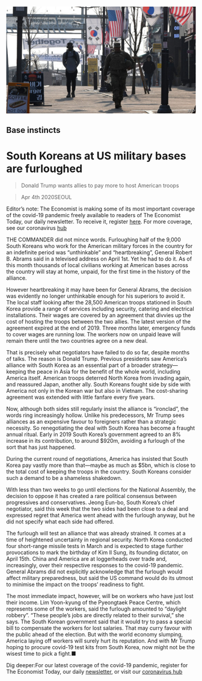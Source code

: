 ![](./images/20200404_ASP504.jpg)

## Base instincts

# South Koreans at US military bases are furloughed

> Donald Trump wants allies to pay more to host American troops

> Apr 4th 2020SEOUL

Editor’s note: The Economist is making some of its most important coverage of the covid-19 pandemic freely available to readers of The Economist Today, our daily newsletter. To receive it, register [here](https://www.economist.com//newslettersignup). For more coverage, see our coronavirus [hub](https://www.economist.com//coronavirus)

THE COMMANDER did not mince words. Furloughing half of the 9,000 South Koreans who work for the American military forces in the country for an indefinite period was “unthinkable” and “heartbreaking”, General Robert B. Abrams said in a televised address on April 1st. Yet he had to do it. As of this month thousands of local civilians working at American bases across the country will stay at home, unpaid, for the first time in the history of the alliance.

However heartbreaking it may have been for General Abrams, the decision was evidently no longer unthinkable enough for his superiors to avoid it. The local staff looking after the 28,500 American troops stationed in South Korea provide a range of services including security, catering and electrical installations. Their wages are covered by an agreement that divvies up the cost of hosting the troops between the two allies. The latest version of the agreement expired at the end of 2019. Three months later, emergency funds to cover wages are running low. The workers now on unpaid leave will remain there until the two countries agree on a new deal.

That is precisely what negotiators have failed to do so far, despite months of talks. The reason is Donald Trump. Previous presidents saw America’s alliance with South Korea as an essential part of a broader strategy—keeping the peace in Asia for the benefit of the whole world, including America itself. American troops deterred North Korea from invading again, and reassured Japan, another ally. South Koreans fought side by side with America not only in the Korean war but also in Vietnam. The cost-sharing agreement was extended with little fanfare every five years.

Now, although both sides still regularly insist the alliance is “ironclad”, the words ring increasingly hollow. Unlike his predecessors, Mr Trump sees alliances as an expensive favour to foreigners rather than a strategic necessity. So renegotiating the deal with South Korea has become a fraught annual ritual. Early in 2019 South Korea’s government agreed to an 8% increase in its contribution, to around $920m, avoiding a furlough of the sort that has just happened.

During the current round of negotiations, America has insisted that South Korea pay vastly more than that—maybe as much as $5bn, which is close to the total cost of keeping the troops in the country. South Koreans consider such a demand to be a shameless shakedown.

With less than two weeks to go until elections for the National Assembly, the decision to oppose it has created a rare political consensus between progressives and conservatives. Jeong Eun-bo, South Korea’s chief negotiator, said this week that the two sides had been close to a deal and expressed regret that America went ahead with the furlough anyway, but he did not specify what each side had offered.

The furlough will test an alliance that was already strained. It comes at a time of heightened uncertainty in regional security. North Korea conducted four short-range missile tests in March and is expected to stage further provocations to mark the birthday of Kim Il Sung, its founding dictator, on April 15th. China and America are at loggerheads over trade and, increasingly, over their respective responses to the covid-19 pandemic. General Abrams did not explicitly acknowledge that the furlough would affect military preparedness, but said the US command would do its utmost to minimise the impact on the troops’ readiness to fight.

The most immediate impact, however, will be on workers who have just lost their income. Lim Yoon-kyung of the Pyeongtaek Peace Centre, which represents some of the workers, said the furlough amounted to “daylight robbery”. “These people’s jobs are directly related to their survival,” she says. The South Korean government said that it would try to pass a special bill to compensate the workers for lost salaries. That may curry favour with the public ahead of the election. But with the world economy slumping, America laying off workers will surely hurt its reputation. And with Mr Trump hoping to procure covid-19 test kits from South Korea, now might not be the wisest time to pick a fight.■

Dig deeper:For our latest coverage of the covid-19 pandemic, register for The Economist Today, our daily [newsletter](https://www.economist.com//newslettersignup), or visit our [coronavirus hub](https://www.economist.com//coronavirus)